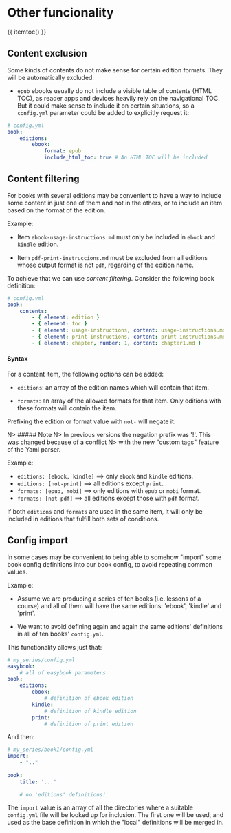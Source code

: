 # Other funcionality

{{ itemtoc() }}

Content exclusion
-----------------

Some kinds of contents do not make sense for certain edition formats. 
They will be automatically excluded:

- `epub` ebooks usually do not include a visible table of contents (HTML TOC), 
  as reader apps and devices heavily rely on the navigational TOC. But it could 
  make sense to include it on certain situations, so a `config.yml` parameter
  could be added to explicitly request it:

~~~.yaml
# config.yml
book:
    editions:
        ebook:
            format: epub
            include_html_toc: true # An HTML TOC will be included
~~~  

Content filtering
-----------------
 
For books with several editions may be convenient to have a way to include
some content in just one of them and not in the others, or to include
an item based on the format of the edition.
 
Example:

- Item `ebook-usage-instructions.md` must only be included in `ebook` and 
  `kindle` edition.

- Item `pdf-print-instruccions.md` must be excluded from all editions whose
  output format is not `pdf`, regarding of the edition name.
  
To achieve that we can use *content filtering*. Consider the following book
definition:

~~~.yaml
# config.yml
book:
    contents:
        - { element: edition }
        - { element: toc }
        - { element: usage-instructions, content: usage-instructions.md, editions: [ebook, kindle] }
        - { element: print-instructions, content: print-instructions.md, formats: [pdf] }
        - { element: chapter, number: 1, content: chapter1.md }
~~~

#### Syntax

For a content item, the following options can be added:

- `editions`: an array of the edition names which will contain that item.

- `formats`: an array of the allowed formats for that item. Only editions with these formats will
   contain the item.
   
Prefixing the edition or format value with `not-` will negate it. 

N> ##### Note
N> In previous versions the negation prefix was '!'. This was changed because of a conflict
N> with the new "custom tags" feature of the Yaml parser.

Example:

- `editions: [ebook, kindle]` ==> only `ebook` and `kindle` editions.
- `editions: [not-print]` ==> all editions except `print`.
- `formats: [epub, mobi]` ==> only editions with `epub` or `mobi` format.
- `formats: [not-pdf]` ==> all editions except those with `pdf` format.

If both `editions` and `formats` are used in the same item, it will only be included
in editions that fulfill both sets of conditions.


Config import
-------------

In some cases may be convenient to being able to somehow "import" some book config 
definitions into our book config, to avoid repeating common values.
 
Example:

- Assume we are producing a series of ten books (i.e. lessons of a course) and all of them 
  will have the same editions: 'ebook', 'kindle' and 'print'.

- We want to avoid defining again and again the same editions' definitions in all of
  ten books' `config.yml`. 

This functionality allows just that:

~~~.yaml
# my_series/config.yml
easybook:
    # all of easybook parameters
book:
    editions:
        ebook:
            # definition of ebook edition
        kindle:
            # definition of kindle edition
        print:
            # definition of print edition   
~~~

And then:

~~~.yaml
# my_series/book1/config.yml
import:
    - ".."
      
book:
    title: '...'
    
    # no 'editions' definitions!
~~~

The `import` value is an array of all the directories where a suitable `config.yml` file will 
be looked up for inclusion. The first one will be used, and used as the base definition
in which the "local" definitions will be merged in. 